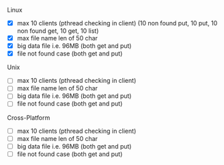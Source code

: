 Linux
- [x] max 10 clients (pthread checking in client) (10 non found put, 10 put, 10 non found get, 10 get, 10 list)
- [x] max file name len of 50 char
- [x] big data file i.e. 96MB (both get and put)
- [x] file not found case (both get and put)

Unix
- [ ] max 10 clients (pthread checking in client)
- [ ] max file name len of 50 char
- [ ] big data file i.e. 96MB (both get and put)
- [ ] file not found case (both get and put)

Cross-Platform
- [ ] max 10 clients (pthread checking in client)
- [ ] max file name len of 50 char
- [ ] big data file i.e. 96MB (both get and put)
- [ ] file not found case (both get and put)
